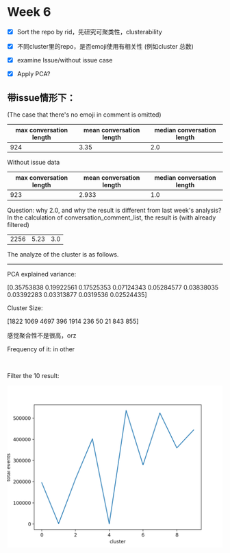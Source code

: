 # Week 6

- [x] Sort the repo by rid，先研究可聚类性，clusterability
- [x] 不同cluster里的repo，是否emoji使用有相关性 (例如cluster 总数)
- [x] examine Issue/without issue case
- [x] Apply PCA?



## 带issue情形下：

(The case that there's no emoji in comment is omitted)

| max conversation length | mean conversation length | median conversation length |
| ----------------------- | ------------------------ | -------------------------- |
| 924                     | 3.35                     | 2.0                        |

Without issue data

| max conversation length | mean conversation length | median conversation length |
| ----------------------- | ------------------------ | -------------------------- |
| 923                     | 2.933                    | 1.0                        |

Question: why 2.0, and why the result is different from last week's analysis? In the calculation of conversation_comment_list, the result is (with already filtered)

|           |      |      |
| --------- | ---- | ---- |
| 2256<br/> | 5.23 | 3.0  |

The analyze of the cluster is as follows.



****





PCA explained variance:

[0.35753838 0.19922561 0.17525353 0.07124343 0.05284577 0.03838035
 0.03392283 0.03313877 0.0319536  0.02524435]

Cluster Size:

[1822 1069 4697  396 1914  236   50   21  843  855]

感觉聚合性不是很高，orz

Frequency of it: in other

![]()

Filter the 10 result:

![](week6_1.png)